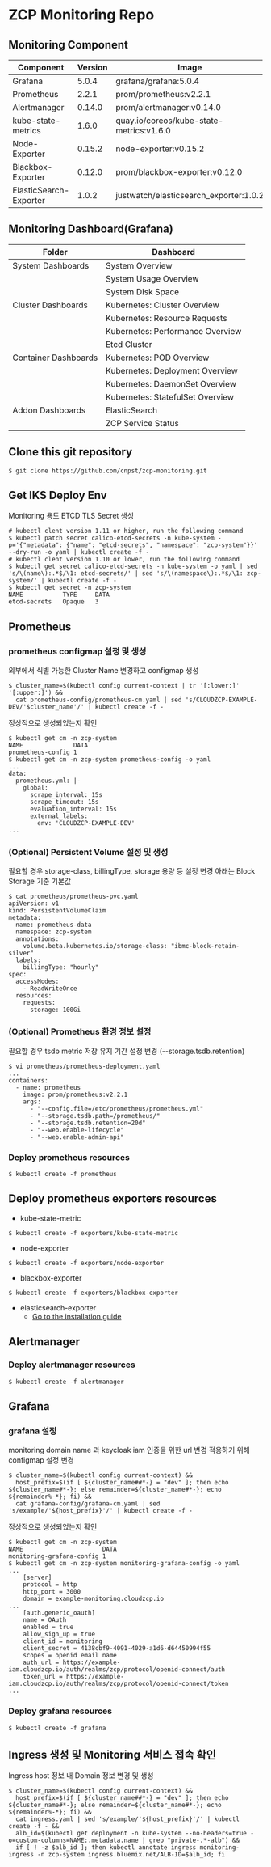 # ZCP Monitoring Repo

## Monitoring Component 

| Component        | Version           | Image  |
| ------------- |-------------|-----|
|Grafana| 5.0.4 |grafana/grafana:5.0.4
|Prometheus|  2.2.1 |prom/prometheus:v2.2.1
|Alertmanager|  0.14.0  |prom/alertmanager:v0.14.0
|kube-state-metrics| 1.6.0 |quay.io/coreos/kube-state-metrics:v1.6.0
|Node-Exporter| 0.15.2  |node-exporter:v0.15.2
|Blackbox-Exporter| 0.12.0  |prom/blackbox-exporter:v0.12.0
|ElasticSearch-Exporter| 1.0.2  |justwatch/elasticsearch_exporter:1.0.2

## Monitoring Dashboard(Grafana)

| Folder| Dashboard        | 
|------------- |-------------|
|System Dashboards|System Overview |Worker Node System Metric|
|                 |System Usage Overview|  
|                 |System DIsk Space|  
|Cluster Dashboards|Kubernetes: Cluster Overview |
|                  |Kubernetes: Resource Requests|
|                  |Kubernetes: Performance Overview|
|                  |Etcd Cluster|
|Container Dashboards|Kubernetes: POD Overview|
|                    |Kubernetes: Deployment Overview|
|                    |Kubernetes: DaemonSet Overview|
|                    |Kubernetes: StatefulSet Overview|
|Addon Dashboards|ElasticSearch|
|                |ZCP Service Status|

## Clone this git repository
```
$ git clone https://github.com/cnpst/zcp-monitoring.git
```

## Get IKS Deploy Env 

Monitoring 용도 ETCD TLS Secret 생성
```
# kubectl clent version 1.11 or higher, run the following command
$ kubectl patch secret calico-etcd-secrets -n kube-system -p='{"metadata": {"name": "etcd-secrets", "namespace": "zcp-system"}}' --dry-run -o yaml | kubectl create -f -
# kubectl clent version 1.10 or lower, run the following command
$ kubectl get secret calico-etcd-secrets -n kube-system -o yaml | sed 's/\(name\):.*$/\1: etcd-secrets/' | sed 's/\(namespace\):.*$/\1: zcp-system/' | kubectl create -f -
$ kubectl get secret -n zcp-system
NAME           TYPE     DATA
etcd-secrets   Opaque   3   
```

## Prometheus

### prometheus configmap 설정 및 생성

외부에서 식별 가능한 Cluster Name 변경하고 configmap 생성

```
$ cluster_name=$(kubectl config current-context | tr '[:lower:]' '[:upper:]') &&
  cat prometheus-config/prometheus-cm.yaml | sed 's/CLOUDZCP-EXAMPLE-DEV/'$cluster_name'/' | kubectl create -f -
```

정상적으로 생성되었는지 확인
```
$ kubectl get cm -n zcp-system
NAME              DATA
prometheus-config 1   
$ kubectl get cm -n zcp-system prometheus-config -o yaml
...
data:
  prometheus.yml: |-
    global:
      scrape_interval: 15s
      scrape_timeout: 15s
      evaluation_interval: 15s
      external_labels:
        env: 'CLOUDZCP-EXAMPLE-DEV'
...
```

### (Optional) Persistent Volume 설정 및 생성

필요할 경우 storage-class, billingType, storage 용량 등 설정 변경
아래는 Block Storage 기준 기본값
```
$ cat prometheus/prometheus-pvc.yaml
apiVersion: v1
kind: PersistentVolumeClaim
metadata:
  name: prometheus-data
  namespace: zcp-system
  annotations:
    volume.beta.kubernetes.io/storage-class: "ibmc-block-retain-silver"
  labels:
    billingType: "hourly"
spec:
  accessModes:
    - ReadWriteOnce
  resources:
    requests:
      storage: 100Gi
```

### (Optional) Prometheus 환경 정보 설정

필요할 경우 tsdb metric 저장 유지 기간 설정 변경 (--storage.tsdb.retention)
```
$ vi prometheus/prometheus-deployment.yaml
...
containers:
  - name: prometheus
    image: prom/prometheus:v2.2.1
    args:
      - "--config.file=/etc/prometheus/prometheus.yml"
      - "--storage.tsdb.path=/prometheus/"
      - "--storage.tsdb.retention=20d"
      - "--web.enable-lifecycle"
      - "--web.enable-admin-api"
```
### Deploy prometheus resources

```
$ kubectl create -f prometheus
```

## Deploy prometheus exporters resources
* kube-state-metric
```
$ kubectl create -f exporters/kube-state-metric
```
* node-exporter
```
$ kubectl create -f exporters/node-exporter
```
* blackbox-exporter
```
$ kubectl create -f exporters/blackbox-exporter
```
* elasticsearch-exporter
  * [Go to the installation guide](exporters/elasticsearch-exporter/README.md)

## Alertmanager

### Deploy alertmanager resources
```
$ kubectl create -f alertmanager
```

## Grafana

### grafana 설정

monitoring domain name 과 keycloak iam 인증을 위한 url 변경 적용하기 위해 configmap 설정 변경
```
$ cluster_name=$(kubectl config current-context) &&
  host_prefix=$(if [ ${cluster_name##*-} = "dev" ]; then echo ${cluster_name#*-}; else remainder=${cluster_name#*-}; echo ${remainder%-*}; fi) &&
  cat grafana-config/grafana-cm.yaml | sed 's/example/'${host_prefix}'/' | kubectl create -f -
```

정상적으로 생성되었는지 확인
```
$ kubectl get cm -n zcp-system
NAME                      DATA
monitoring-grafana-config 1   
$ kubectl get cm -n zcp-system monitoring-grafana-config -o yaml
...
    [server]
    protocol = http
    http_port = 3000
    domain = example-monitoring.cloudzcp.io
...
    [auth.generic_oauth]
    name = OAuth
    enabled = true
    allow_sign_up = true
    client_id = monitoring
    client_secret = 4138cbf9-4091-4029-a1d6-d64450994f55
    scopes = openid email name
    auth_url = https://example-iam.cloudzcp.io/auth/realms/zcp/protocol/openid-connect/auth
    token_url = https://example-iam.cloudzcp.io/auth/realms/zcp/protocol/openid-connect/token
...

```

### Deploy grafana resources

```
$ kubectl create -f grafana
```

## Ingress 생성 및 Monitoring 서비스 접속 확인

Ingress host 정보 내 Domain 정보 변경 및 생성
```
$ cluster_name=$(kubectl config current-context) &&
  host_prefix=$(if [ ${cluster_name##*-} = "dev" ]; then echo ${cluster_name#*-}; else remainder=${cluster_name#*-}; echo ${remainder%-*}; fi) &&
  cat ingress.yaml | sed 's/example/'${host_prefix}'/' | kubectl create -f - &&
  alb_id=$(kubectl get deployment -n kube-system --no-headers=true -o=custom-columns=NAME:.metadata.name | grep "private-.*-alb") &&
  if [ ! -z $alb_id ]; then kubectl annotate ingress monitoring-ingress -n zcp-system ingress.bluemix.net/ALB-ID=$alb_id; fi
```

